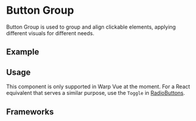 <script setup>
  import Vue from './vue.md';
</script>

# Button Group

Button Group is used to group and align clickable elements, applying different visuals for different needs.

<components-status vue='released' />

## Example

<ThemeSwitcher />
<buttongroup-example />

## Usage

This component is only supported in Warp Vue at the moment.
For a React equivalent that serves a similar purpose, use the `Toggle` in [RadioButtons](/components/radiobuttons/).

<component-questions />

## Frameworks

<tabs-content>
  <template #vue>
    <vue />
  </template>
</tabs-content>
